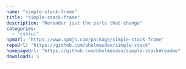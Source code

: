 ```yaml
---
name: "simple-stack-frame"
title: "simple-stack-frame"
description: "Rerender just the parts that change"
categories:
  - "css+ui"
npmUrl: "https://www.npmjs.com/package/simple-stack-frame"
repoUrl: "https://github.com/bholmesdev/simple-stack"
homepageUrl: "https://github.com/bholmesdev/simple-stack#readme"
downloads: 5
---
```

